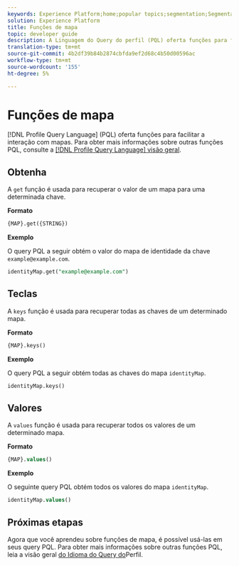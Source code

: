```yaml
---
keywords: Experience Platform;home;popular topics;segmentation;Segmentation;Segmentation Service;pql;PQL;Profile Query Language;map functions;map;
solution: Experience Platform
title: Funções de mapa
topic: developer guide
description: A Linguagem do Query do perfil (PQL) oferta funções para facilitar a interação com mapas.
translation-type: tm+mt
source-git-commit: 4b2df39b84b2874cbfda9ef2d68c4b50d00596ac
workflow-type: tm+mt
source-wordcount: '155'
ht-degree: 5%

---
```



# Funções de mapa

[!DNL Profile Query Language] (PQL) oferta funções para facilitar a interação com mapas. Para obter mais informações sobre outras funções PQL, consulte a [[!DNL Profile Query Language] visão geral](./overview.md).

## Obtenha

A `get` função é usada para recuperar o valor de um mapa para uma determinada chave.

**Formato**

```sql
{MAP}.get({STRING})
```

**Exemplo**

O query PQL a seguir obtém o valor do mapa de identidade da chave `example@example.com`.

```sql
identityMap.get("example@example.com")
```

## Teclas

A `keys` função é usada para recuperar todas as chaves de um determinado mapa.

**Formato**

```sql
{MAP}.keys()
```

**Exemplo**

O query PQL a seguir obtém todas as chaves do mapa `identityMap`.

```sql
identityMap.keys()
```

## Valores

A `values` função é usada para recuperar todos os valores de um determinado mapa.

**Formato**

```sql
{MAP}.values()
```

**Exemplo**

O seguinte query PQL obtém todos os valores do mapa `identityMap`.

```sql
identityMap.values()
```

## Próximas etapas

Agora que você aprendeu sobre funções de mapa, é possível usá-las em seus query PQL. Para obter mais informações sobre outras funções PQL, leia a visão geral [do Idioma do Query do](./overview.md)Perfil.
